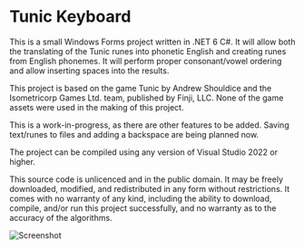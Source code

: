 # Tunic Keyboard

This is a small Windows Forms project written in .NET 6 C#. It will allow both the translating of the Tunic runes into phonetic English and creating runes from English phonemes. It will perform proper consonant/vowel ordering and allow inserting spaces into the results.

This project is based on the game Tunic by Andrew Shouldice and the Isometricorp Games Ltd. team, published by Finji, LLC. None of the game assets were used in the making of this project.

This is a work-in-progress, as there are other features to be added. Saving text/runes to files and adding a backspace are being planned now.

The project can be compiled using any version of Visual Studio 2022 or higher.

This source code is unlicenced and in the public domain. It may be freely downloaded, modified, and redistributed in any form without restrictions. It comes with no warranty of any kind, including the ability to download, compile, and/or run this project successfully, and no warranty as to the accuracy of the algorithms.

![Screenshot](https://user-images.githubusercontent.com/12262470/182285986-e984c013-7c77-466a-a84a-ceb880a2ff95.png)
